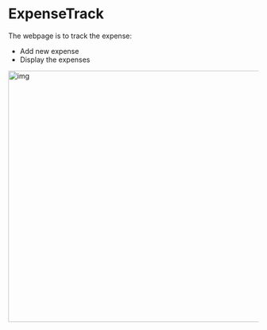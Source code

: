 # ExpenseTrack

The webpage is to track the expense:

- Add new expense
- Display the expenses

<img width="507" alt="img" src="https://github.com/Sharon-SHH/ExpenseTrack_React/assets/54816814/cfc9ee6c-c70a-42f6-8e1d-016daa78bd6b">
